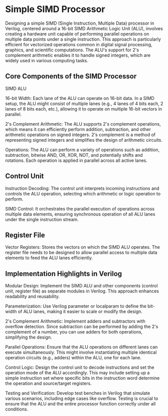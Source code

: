 
# Simple SIMD Processor


Designing a simple SIMD (Single Instruction, Multiple Data) processor in Verilog, centered around a 16-bit SIMD Arithmetic Logic Unit (ALU), involves creating a hardware unit capable of performing parallel operations on multiple data points under a single instruction. This approach is particularly efficient for vectorized operations common in digital signal processing, graphics, and scientific computations. The ALU's support for 2's complement arithmetic enables it to handle signed integers, which are widely used in various computing tasks.


## Core Components of the SIMD Processor
SIMD ALU

16-bit Width: Each lane of the ALU can operate on 16-bit data. In a SIMD setup, the ALU might consist of multiple lanes (e.g., 4 lanes of 4 bits each, 2 lanes of 8 bits each, etc.), allowing it to operate on multiple 16-bit vectors in parallel.

2's Complement Arithmetic: The ALU supports 2's complement operations, which means it can efficiently perform addition, subtraction, and other arithmetic operations on signed integers. 2's complement is a method of representing signed integers and simplifies the design of arithmetic circuits.

Operations: The ALU can perform a variety of operations such as addition, subtraction, bitwise AND, OR, XOR, NOT, and potentially shifts and rotations. Each operation is applied in parallel across all active lanes.
## Control Unit

Instruction Decoding: The control unit interprets incoming instructions and controls the ALU operation, selecting which arithmetic or logic operation to perform.

SIMD Control: It orchestrates the parallel execution of operations across multiple data elements, ensuring synchronous operation of all ALU lanes under the single instruction stream.
## Register File

Vector Registers: Stores the vectors on which the SIMD ALU operates. The register file needs to be designed to allow parallel access to multiple data elements to feed the ALU lanes efficiently.
## Implementation Highlights in Verilog

Modular Design: Implement the SIMD ALU and other components (control unit, register file) as separate modules in Verilog. This approach enhances readability and reusability.

Parameterization: Use Verilog parameter or localparam to define the bit-width of ALU lanes, making it easier to scale or modify the design.

2's Complement Arithmetic: Implement adders and subtractors with overflow detection. Since subtraction can be performed by adding the 2's complement of a number, you can use adders for both operations, simplifying the design.

Parallel Operations: Ensure that the ALU operations on different lanes can execute simultaneously. This might involve instantiating multiple identical operation circuits (e.g., adders) within the ALU, one for each lane.

Control Logic: Design the control unit to decode instructions and set the operation mode of the ALU accordingly. This may include setting up a simple instruction set where specific bits in the instruction word determine the operation and source/target registers.

Testing and Verification: Develop test benches in Verilog that simulate various scenarios, including edge cases like overflow. Testing is crucial to ensure that the ALU and the entire processor function correctly under all conditions.